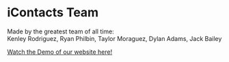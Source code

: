 # iContacts Team

Made by the greatest team of all time: <br>
Kenley Rodriguez, Ryan Philbin, Taylor Moraguez, Dylan Adams, Jack Bailey

[Watch the Demo of our website here!](https://youtu.be/feLv0wnr9hQ)
